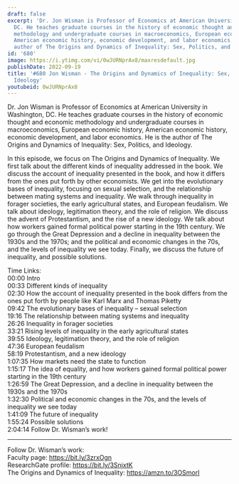 ```yaml
---
draft: false
excerpt: 'Dr. Jon Wisman is Professor of Economics at American University in Washington,
  DC. He teaches graduate courses in the history of economic thought and economic
  methodology and undergraduate courses in macroeconomics, European economic history,
  American economic history, economic development, and labor economics. He is the
  author of The Origins and Dynamics of Inequality: Sex, Politics, and Ideology.'
id: '680'
image: https://i.ytimg.com/vi/0wJURNprAx8/maxresdefault.jpg
publishDate: 2022-09-19
title: '#680 Jon Wisman - The Origins and Dynamics of Inequality: Sex, Politics, and
  Ideology'
youtubeid: 0wJURNprAx8
---
```

<div class="timelinks">

Dr. Jon Wisman is Professor of Economics at American University in Washington, DC. He teaches graduate courses in the history of economic thought and economic methodology and undergraduate courses in macroeconomics, European economic history, American economic history, economic development, and labor economics. He is the author of The Origins and Dynamics of Inequality: Sex, Politics, and Ideology.

In this episode, we focus on The Origins and Dynamics of Inequality. We first talk about the different kinds of inequality addressed in the book. We discuss the account of inequality presented in the book, and how it differs from the ones put forth by other economists. We get into the evolutionary bases of inequality, focusing on sexual selection, and the relationship between mating systems and inequality. We walk through inequality in forager societies, the early agricultural states, and European feudalism. We talk about ideology, legitimation theory, and the role of religion. We discuss the advent of Protestantism, and the rise of a new ideology. We talk about how workers gained formal political power starting in the 19th century. We go through the Great Depression and a decline in inequality between the 1930s and the 1970s; and the political and economic changes in the 70s, and the levels of inequality we see today. Finally, we discuss the future of inequality, and possible solutions.


Time Links:  
<time>00:00</time> Intro  
<time>00:33</time> Different kinds of inequality  
<time>02:30</time> How the account of inequality presented in the book differs from the ones put forth by people like Karl Marx and Thomas Piketty  
<time>09:42</time> The evolutionary bases of inequality – sexual selection  
<time>19:16</time> The relationship between mating systems and inequality  
<time>26:26</time> Inequality in forager societies  
<time>33:21</time> Rising levels of inequality in the early agricultural states  
<time>39:55</time> Ideology, legitimation theory, and the role of religion  
<time>47:36</time> European feudalism  
<time>58:19</time> Protestantism, and a new ideology  
<time>1:07:35</time> How markets need the state to function  
<time>1:15:17</time> The idea of equality, and how workers gained formal political power starting in the 19th century  
<time>1:26:59</time> The Great Depression, and a decline in inequality between the 1930s and the 1970s  
<time>1:32:30</time> Political and economic changes in the 70s, and the levels of inequality we see today  
<time>1:41:09</time> The future of inequality  
<time>1:55:24</time> Possible solutions  
<time>2:04:14</time> Follow Dr. Wisman’s work!

---

Follow Dr. Wisman’s work:  
Faculty page: https://bit.ly/3zrxOgn  
ResearchGate profile: https://bit.ly/3SnjxtK  
The Origins and Dynamics of Inequality: https://amzn.to/3OSmorI
</div>

